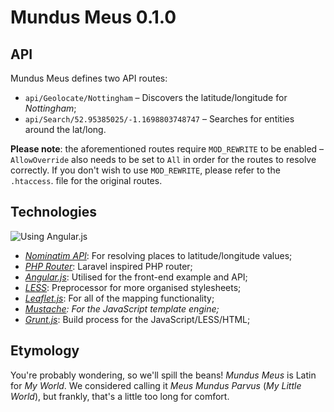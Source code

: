 Mundus Meus 0.1.0
===========

API
-----------

Mundus Meus defines two API routes:

 * `api/Geolocate/Nottingham` &ndash; Discovers the latitude/longitude for <i>Nottingham</i>;
 * `api/Search/52.95385025/-1.1698803748747` &ndash; Searches for entities around the lat/long.

**Please note**: the aforementioned routes require `MOD_REWRITE` to be enabled &ndash; `AllowOverride` also needs to be set to `All` in order for the routes to resolve correctly. If you don't wish to use `MOD_REWRITE`, please refer to the `.htaccess`. file for the original routes.

Technologies
-----------

<img src="http://angularjs.org/img/AngularJS-large.png" alt="Using Angular.js" />

 * <em><a href="http://nominatim.openstreetmap.org/" target="_blank">Nominatim API</a></em>: For resolving places to latitude/longitude values;
 * <em><a href="https://github.com/jenssegers/php-router" target="_blank">PHP Router</a></em>: Laravel inspired PHP router;
 * <em><a href="http://angularjs.org/" target="_blank">Angular.js</a></em>: Utilised for the front-end example and API;
 * <em><a href="http://lesscss.org/" target="_blank">LESS</a></em>: Preprocessor for more organised stylesheets;
 * <em><a href="http://www.leafletjs.com/" target="_blank">Leaflet.js</a></em>: For all of the mapping functionality;
 * <em><a href="http://mustache.github.io/" target="_blank">Mustache</a>: For the JavaScript template engine;</em>
 * <em><a href="http://www.gruntjs.com/" target="_blank">Grunt.js</a></em>: Build process for the JavaScript/LESS/HTML;

Etymology
-----------

You're probably wondering, so we'll spill the beans! <i>Mundus Meus</i> is Latin for <i>My World</i>. We considered calling it <i>Meus Mundus Parvus</i> (<i>My Little World</i>), but frankly, that's a little too long for comfort.
